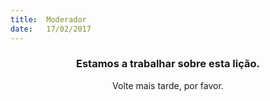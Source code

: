 ```yaml
---
title:  Moderador
date:   17/02/2017
---
```


### <center>Estamos a trabalhar sobre esta lição.</center>
<center>Volte mais tarde, por favor.</center>